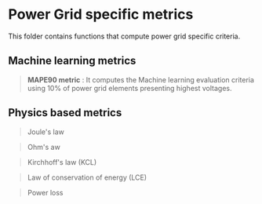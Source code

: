 # Power Grid specific metrics
This folder contains functions that compute power grid specific criteria. 

## Machine learning metrics
> __MAPE90 metric__ : It computes the Machine learning evaluation criteria using 10% of power grid elements presenting highest voltages. 

## Physics based metrics
> Joule's law

> Ohm's aw

> Kirchhoff's law (KCL)

> Law of conservation of energy (LCE)

> Power loss
